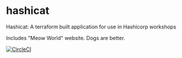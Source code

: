 # hashicat
Hashicat: A terraform built application for use in Hashicorp workshops

Includes "Meow World" website. Dogs are better.

[![CircleCI](https://circleci.com/gh/hashicorp/hashicat-azure/tree/master.svg?style=svg)](https://circleci.com/gh/hashicorp/hashicat-azure/tree/master)
